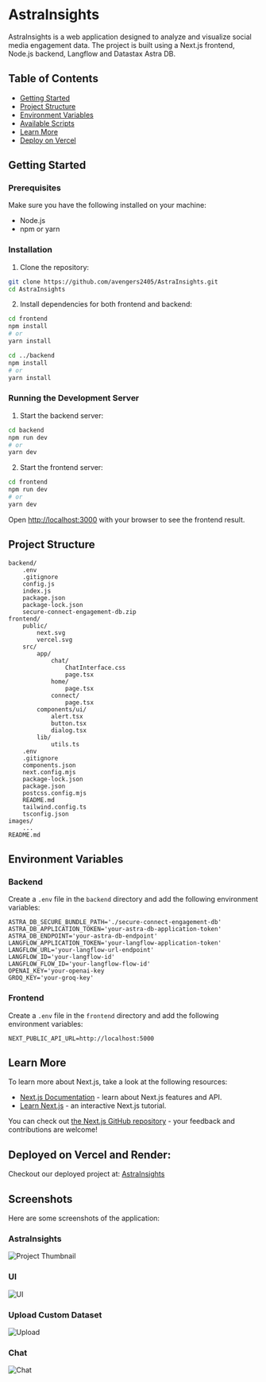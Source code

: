 # AstraInsights

AstraInsights is a web application designed to analyze and visualize social media engagement data. The project is built using a Next.js frontend, Node.js backend, Langflow and Datastax Astra DB.

## Table of Contents

- [Getting Started](#getting-started)
- [Project Structure](#project-structure)
- [Environment Variables](#environment-variables)
- [Available Scripts](#available-scripts)
- [Learn More](#learn-more)
- [Deploy on Vercel](#deploy-on-vercel)

## Getting Started

### Prerequisites

Make sure you have the following installed on your machine:

- Node.js
- npm or yarn

### Installation

1. Clone the repository:

```bash
git clone https://github.com/avengers2405/AstraInsights.git
cd AstraInsights
```

2. Install dependencies for both frontend and backend:

```bash
cd frontend
npm install
# or
yarn install

cd ../backend
npm install
# or
yarn install
```

### Running the Development Server

1. Start the backend server:

```bash
cd backend
npm run dev
# or
yarn dev
```

2. Start the frontend server:

```bash
cd frontend
npm run dev
# or
yarn dev
```

Open [http://localhost:3000](http://localhost:3000) with your browser to see the frontend result.

## Project Structure

```
backend/
    .env
    .gitignore
    config.js
    index.js
    package.json
    package-lock.json
    secure-connect-engagement-db.zip    
frontend/
    public/
        next.svg
        vercel.svg
    src/
        app/
            chat/
                ChatInterface.css
                page.tsx
            home/
                page.tsx
            connect/
                page.tsx
        components/ui/
            alert.tsx
            button.tsx
            dialog.tsx
        lib/
            utils.ts
    .env
    .gitignore
    components.json
    next.config.mjs
    package-lock.json
    package.json
    postcss.config.mjs
    README.md
    tailwind.config.ts
    tsconfig.json
images/
    ...
README.md
```

## Environment Variables

### Backend

Create a `.env` file in the `backend` directory and add the following environment variables:

```
ASTRA_DB_SECURE_BUNDLE_PATH='./secure-connect-engagement-db'
ASTRA_DB_APPLICATION_TOKEN='your-astra-db-application-token'
ASTRA_DB_ENDPOINT='your-astra-db-endpoint'
LANGFLOW_APPLICATION_TOKEN='your-langflow-application-token'
LANGFLOW_URL='your-langflow-url-endpoint'
LANGFLOW_ID='your-langflow-id'
LANGFLOW_FLOW_ID='your-langflow-flow-id'
OPENAI_KEY='your-openai-key
GROQ_KEY='your-groq-key'
```

### Frontend

Create a `.env` file in the `frontend` directory and add the following environment variables:

```
NEXT_PUBLIC_API_URL=http://localhost:5000
```

## Learn More

To learn more about Next.js, take a look at the following resources:

- [Next.js Documentation](https://nextjs.org/docs) - learn about Next.js features and API.
- [Learn Next.js](https://nextjs.org/learn) - an interactive Next.js tutorial.

You can check out [the Next.js GitHub repository](https://github.com/vercel/next.js/) - your feedback and contributions are welcome!

## Deployed on Vercel and Render:

Checkout our deployed project at: [AstraInsights](https://social-pulse-git-master-akshits-projects-bfecfb3b.vercel.app/)

## Screenshots

Here are some screenshots of the application:

### AstraInsights

![Project Thumbnail](https://github.com/avengers2405/AstraInsights/blob/master/images/Project%20Thumbnail.png)

### UI

![UI](https://github.com/avengers2405/AstraInsights/blob/master/images/landing.png)

### Upload Custom Dataset

![Upload](https://github.com/avengers2405/AstraInsights/blob/master/images/upload.png)

### Chat

![Chat](https://github.com/avengers2405/AstraInsights/blob/master/images/in%20action.png)
